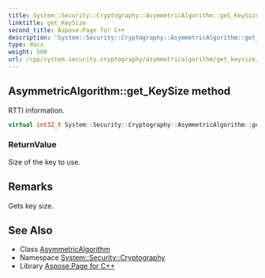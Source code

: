 ```yaml
---
title: System::Security::Cryptography::AsymmetricAlgorithm::get_KeySize method
linktitle: get_KeySize
second_title: Aspose.Page for C++
description: 'System::Security::Cryptography::AsymmetricAlgorithm::get_KeySize method. RTTI information in C++.'
type: docs
weight: 500
url: /cpp/system.security.cryptography/asymmetricalgorithm/get_keysize/
---
```

## AsymmetricAlgorithm::get_KeySize method


RTTI information.

```cpp
virtual int32_t System::Security::Cryptography::AsymmetricAlgorithm::get_KeySize()
```


### ReturnValue

Size of the key to use.
## Remarks


Gets key size. 
## See Also

* Class [AsymmetricAlgorithm](../)
* Namespace [System::Security::Cryptography](../../)
* Library [Aspose.Page for C++](../../../)

